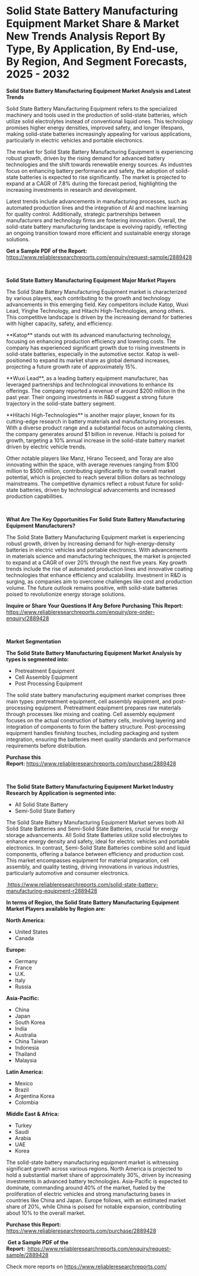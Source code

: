 <p><h1>Solid State Battery Manufacturing Equipment Market Share & Market New Trends Analysis Report By Type, By Application, By End-use, By Region, And Segment Forecasts, 2025 - 2032</h1></p><p><strong>Solid State Battery Manufacturing Equipment Market Analysis and Latest Trends</strong></p>
<p><p>Solid State Battery Manufacturing Equipment refers to the specialized machinery and tools used in the production of solid-state batteries, which utilize solid electrolytes instead of conventional liquid ones. This technology promises higher energy densities, improved safety, and longer lifespans, making solid-state batteries increasingly appealing for various applications, particularly in electric vehicles and portable electronics.</p><p>The market for Solid State Battery Manufacturing Equipment is experiencing robust growth, driven by the rising demand for advanced battery technologies and the shift towards renewable energy sources. As industries focus on enhancing battery performance and safety, the adoption of solid-state batteries is expected to rise significantly. The market is projected to expand at a CAGR of 7.8% during the forecast period, highlighting the increasing investments in research and development.</p><p>Latest trends include advancements in manufacturing processes, such as automated production lines and the integration of AI and machine learning for quality control. Additionally, strategic partnerships between manufacturers and technology firms are fostering innovation. Overall, the solid-state battery manufacturing landscape is evolving rapidly, reflecting an ongoing transition toward more efficient and sustainable energy storage solutions.</p></p>
<p><strong>Get a Sample PDF of the Report:&nbsp;</strong> <a href="https://www.reliableresearchreports.com/enquiry/request-sample/2889428?utm_campaign=2665&utm_medium=2&utm_source=Github&utm_content=ia&utm_term=14032025&utm_id=solid-state-battery-manufacturing-equipment">https://www.reliableresearchreports.com/enquiry/request-sample/2889428</a></p>
<p>&nbsp;</p>
<p><strong>Solid State Battery Manufacturing Equipment Major Market Players</strong></p>
<p><p>The Solid State Battery Manufacturing Equipment market is characterized by various players, each contributing to the growth and technology advancements in this emerging field. Key competitors include Katop, Wuxi Lead, Yinghe Technology, and Hitachi High-Technologies, among others. This competitive landscape is driven by the increasing demand for batteries with higher capacity, safety, and efficiency.</p><p>**Katop** stands out with its advanced manufacturing technology, focusing on enhancing production efficiency and lowering costs. The company has experienced significant growth due to rising investments in solid-state batteries, especially in the automotive sector. Katop is well-positioned to expand its market share as global demand increases, projecting a future growth rate of approximately 15%.</p><p>**Wuxi Lead**, as a leading battery equipment manufacturer, has leveraged partnerships and technological innovations to enhance its offerings. The company reported a revenue of around $200 million in the past year. Their ongoing investments in R&D suggest a strong future trajectory in the solid-state battery segment.</p><p>**Hitachi High-Technologies** is another major player, known for its cutting-edge research in battery materials and manufacturing processes. With a diverse product range and a substantial focus on automaking clients, the company generates around $1 billion in revenue. Hitachi is poised for growth, targeting a 10% annual increase in the solid-state battery market driven by electric vehicle trends.</p><p>Other notable players like Manz, Hirano Tecseed, and Toray are also innovating within the space, with average revenues ranging from $100 million to $500 million, contributing significantly to the overall market potential, which is projected to reach several billion dollars as technology mainstreams. The competitive dynamics reflect a robust future for solid-state batteries, driven by technological advancements and increased production capabilities.</p></p>
<p>&nbsp;</p>
<p><strong>What Are The Key Opportunities For Solid State Battery Manufacturing Equipment Manufacturers?</strong></p>
<p><p>The Solid State Battery Manufacturing Equipment market is experiencing robust growth, driven by increasing demand for high-energy-density batteries in electric vehicles and portable electronics. With advancements in materials science and manufacturing techniques, the market is projected to expand at a CAGR of over 20% through the next five years. Key growth trends include the rise of automated production lines and innovative coating technologies that enhance efficiency and scalability. Investment in R&D is surging, as companies aim to overcome challenges like cost and production volume. The future outlook remains positive, with solid-state batteries poised to revolutionize energy storage solutions.</p></p>
<p><strong>Inquire or Share Your Questions If Any Before Purchasing This Report:</strong> <a href="https://www.reliableresearchreports.com/enquiry/pre-order-enquiry/2889428?utm_campaign=2665&utm_medium=2&utm_source=Github&utm_content=ia&utm_term=14032025&utm_id=solid-state-battery-manufacturing-equipment">https://www.reliableresearchreports.com/enquiry/pre-order-enquiry/2889428</a></p>
<p>&nbsp;</p>
<p><strong>Market Segmentation</strong></p>
<p><strong>The Solid State Battery Manufacturing Equipment Market Analysis by types is segmented into:</strong></p>
<p><ul><li>Pretreatment Equipment</li><li>Cell Assembly Equipment</li><li>Post Processing Equipment</li></ul></p>
<p><p>The solid state battery manufacturing equipment market comprises three main types: pretreatment equipment, cell assembly equipment, and post-processing equipment. Pretreatment equipment prepares raw materials through processes like mixing and coating. Cell assembly equipment focuses on the actual construction of battery cells, involving layering and integration of components to form the battery structure. Post-processing equipment handles finishing touches, including packaging and system integration, ensuring the batteries meet quality standards and performance requirements before distribution.</p></p>
<p><strong>Purchase this Report:&nbsp;</strong><a href="https://www.reliableresearchreports.com/purchase/2889428?utm_campaign=2665&utm_medium=2&utm_source=Github&utm_content=ia&utm_term=14032025&utm_id=solid-state-battery-manufacturing-equipment">https://www.reliableresearchreports.com/purchase/2889428</a></p>
<p>&nbsp;</p>
<p><strong>The Solid State Battery Manufacturing Equipment Market Industry Research by Application is segmented into:</strong></p>
<p><ul><li>All Solid State Battery</li><li>Semi-Solid State Battery</li></ul></p>
<p><p>The Solid State Battery Manufacturing Equipment Market serves both All Solid State Batteries and Semi-Solid State Batteries, crucial for energy storage advancements. All Solid State Batteries utilize solid electrolytes to enhance energy density and safety, ideal for electric vehicles and portable electronics. In contrast, Semi-Solid State Batteries combine solid and liquid components, offering a balance between efficiency and production cost. This market encompasses equipment for material preparation, cell assembly, and quality testing, driving innovations in various industries, particularly automotive and consumer electronics.</p></p>
<p><a href="https://www.reliableresearchreports.com/solid-state-battery-manufacturing-equipment-r2889428?utm_campaign=2665&utm_medium=2&utm_source=Github&utm_content=ia&utm_term=14032025&utm_id=solid-state-battery-manufacturing-equipment">&nbsp;https://www.reliableresearchreports.com/solid-state-battery-manufacturing-equipment-r2889428</a></p>
<p><strong>In terms of Region, the Solid State Battery Manufacturing Equipment Market Players available by Region are:</strong></p>
<p>
    <p> <strong> North America: </strong>
        <ul>
            <li>United States</li>
            <li>Canada</li>
        </ul>
        </p> 
    <p> <strong> Europe: </strong>
        <ul>
            <li>Germany</li>
            <li>France</li>
            <li>U.K.</li>
            <li>Italy</li>
            <li>Russia</li>
        </ul>
        </p> 
    <p> <strong> Asia-Pacific: </strong>
        <ul>
            <li>China</li>
            <li>Japan</li>
            <li>South Korea</li>
            <li>India</li>
            <li>Australia</li>
            <li>China Taiwan</li>
            <li>Indonesia</li>
            <li>Thailand</li>
            <li>Malaysia</li>
        </ul>
        </p> 
    <p> <strong> Latin America: </strong>
        <ul>
            <li>Mexico</li>
            <li>Brazil</li>
            <li>Argentina Korea</li>
            <li>Colombia</li>
        </ul>
        </p> 
    <p> <strong> Middle East & Africa: </strong>
        <ul>
            <li>Turkey</li>
            <li>Saudi</li>
            <li>Arabia</li>
            <li>UAE</li>
            <li>Korea</li>
        </ul>
    </p>
    </p>
<p><p>The solid-state battery manufacturing equipment market is witnessing significant growth across various regions. North America is projected to hold a substantial market share of approximately 30%, driven by increasing investments in advanced battery technologies. Asia-Pacific is expected to dominate, commanding around 40% of the market, fueled by the proliferation of electric vehicles and strong manufacturing bases in countries like China and Japan. Europe follows, with an estimated market share of 20%, while China is poised for notable expansion, contributing about 10% to the overall market.</p></p>
<p><strong>Purchase this Report: </strong><a href="https://www.reliableresearchreports.com/purchase/2889428?utm_campaign=2665&utm_medium=2&utm_source=Github&utm_content=ia&utm_term=14032025&utm_id=solid-state-battery-manufacturing-equipment">https://www.reliableresearchreports.com/purchase/2889428</a></p>
<p>&nbsp;<strong>Get a Sample PDF of the Report:&nbsp;&nbsp;</strong><a href="https://www.reliableresearchreports.com/enquiry/request-sample/2889428?utm_campaign=2665&utm_medium=2&utm_source=Github&utm_content=ia&utm_term=14032025&utm_id=solid-state-battery-manufacturing-equipment">https://www.reliableresearchreports.com/enquiry/request-sample/2889428</a></p>
<p><strong></strong></p>
<p>Check more reports on <a href="https://www.reliableresearchreports.com/?utm_campaign=2665&utm_medium=2&utm_source=Github&utm_content=ia&utm_term=14032025&utm_id=solid-state-battery-manufacturing-equipment">https://www.reliableresearchreports.com/</a></p>